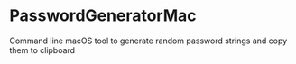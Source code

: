 # PasswordGeneratorMac
Command line macOS tool to generate random password strings and copy them to clipboard
